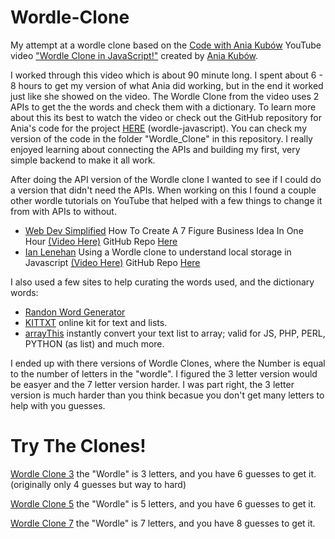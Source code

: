 # Wordle-Clone

My attempt at a wordle clone based on the [Code with Ania Kubów](https://www.youtube.com/c/AniaKub%C3%B3w) YouTube video ["Wordle Clone in JavaScript!"](https://youtu.be/mpby4HiElek) created by [Ania Kubów](https://github.com/kubowania).

I worked through this video which is about 90 minute long. I spent about 6 - 8 hours to get my version of what Ania did working, but in the end it worked just like she showed on the video. The Wordle Clone from the video uses 2 APIs to get the the words and check them with a dictionary. To learn more about this its best to watch the video or check out the GitHub repository for Ania's code for the project [HERE](https://github.com/kubowania/wordle-javascript) (wordle-javascript). You can check my version of the code in the folder "Wordle_Clone" in this repository. I really enjoyed learning about connecting the APIs and building my first, very simple backend to make it all work.

After doing the API version of the Wordle clone I wanted to see if I could do a version that didn't need the APIs. When working on this I found a couple other wordle tutorials on YouTube that helped with a few things to change it from with APIs to without.

- [Web Dev Simplified](https://www.youtube.com/c/WebDevSimplified) How To Create A 7 Figure Business Idea In One Hour [(Video Here)](https://youtu.be/Wak7iN4JZzU) GitHub Repo [Here](https://github.com/WebDevSimplified/wordle-clone)
- [Ian Lenehan](https://www.youtube.com/c/IanLenehan) Using a Wordle clone to understand local storage in Javascript [(Video Here)](https://youtu.be/lF4O1wvyVow) GitHub Repo [Here](https://github.com/ianlenehan/wordle-clone)

I also used a few sites to help curating the words used, and the dictionary words:
- [Randon Word Generator](https://randomwordgenerator.com/)
- [KITTXT](https://kittxt.com/eng/) online kit for text and lists.
- [arrayThis](https://arraythis.com/) instantly convert your text list to array; valid for JS, PHP, PERL, PYTHON (as list) and much more.

I ended up with there versions of Wordle Clones, where the Number is equal to the number of letters in the "wordle". I figured the 3 letter version would be easyer and the 7 letter version harder. I was part right, the 3 letter version is much harder than you think becasue you don't get many letters to help with you guesses.

# Try The Clones!

[Wordle Clone 3](https://thebimsider.github.io/wordle-clone-js/Wordle_Clone_3) the "Wordle" is 3 letters, and you have 6 guesses to get it. (originally only 4 guesses but way to hard)

[Wordle Clone 5](https://thebimsider.github.io/wordle-clone-js/Wordle_Clone_5) the "Wordle" is 5 letters, and you have 6 guesses to get it.   

[Wordle Clone 7](https://thebimsider.github.io/wordle-clone-js/Wordle_Clone_7) the "Wordle" is 7 letters, and you have 8 guesses to get it.
